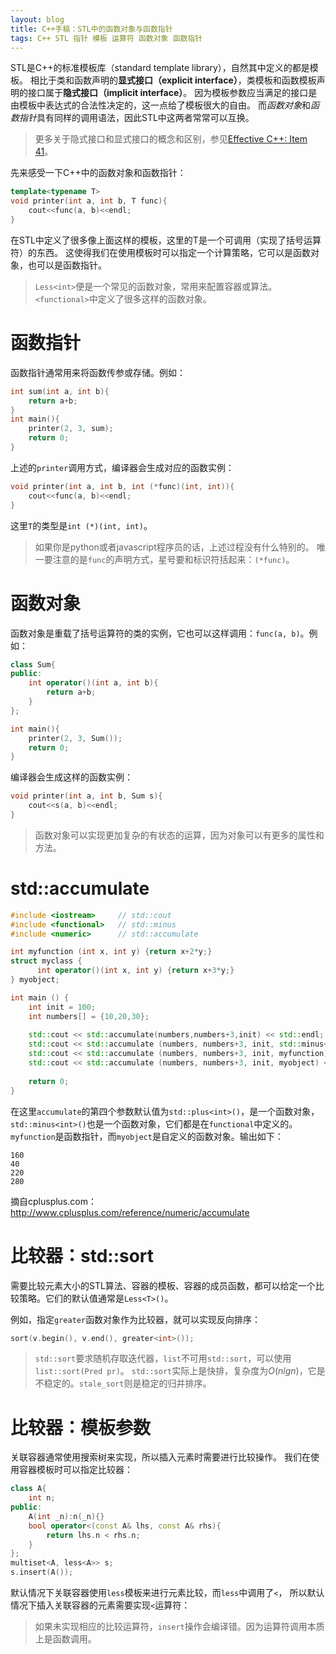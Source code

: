 ```yaml
---
layout: blog 
title: C++手稿：STL中的函数对象与函数指针
tags: C++ STL 指针 模板 运算符 函数对象 函数指针 
---
```


STL是C++的标准模板库（standard template library），自然其中定义的都是模板。
相比于类和函数声明的**显式接口（explicit interface）**，类模板和函数模板声明的接口属于**隐式接口（implicit interface）**。
因为模板参数应当满足的接口是由模板中表达式的合法性决定的，这一点给了模板很大的自由。
而*函数对象*和*函数指针*具有同样的调用语法，因此STL中这两者常常可以互换。

> 更多关于隐式接口和显式接口的概念和区别，参见[Effective C++: Item 41][item41]。

先来感受一下C++中的函数对象和函数指针：

```cpp
template<typename T>
void printer(int a, int b, T func){
    cout<<func(a, b)<<endl;
}
```

在STL中定义了很多像上面这样的模板，这里的T是一个可调用（实现了括号运算符）的东西。
这使得我们在使用模板时可以指定一个计算策略，它可以是函数对象，也可以是函数指针。

> `Less<int>`便是一个常见的函数对象，常用来配置容器或算法。`<functional>`中定义了很多这样的函数对象。

# 函数指针

函数指针通常用来将函数传参或存储。例如：

```cpp
int sum(int a, int b){
    return a+b;
}
int main(){
    printer(2, 3, sum);
    return 0;
}
```

上述的`printer`调用方式，编译器会生成对应的函数实例：

```cpp
void printer(int a, int b, int (*func)(int, int)){
    cout<<func(a, b)<<endl;
}
```

这里`T`的类型是`int (*)(int, int)`。

> 如果你是python或者javascript程序员的话，上述过程没有什么特别的。
> 唯一要注意的是`func`的声明方式，星号要和标识符括起来：`(*func)`。

# 函数对象

函数对象是重载了括号运算符的类的实例，它也可以这样调用：`func(a, b)`。例如：

```cpp
class Sum{
public:
    int operator()(int a, int b){
        return a+b;
    }
};

int main(){
    printer(2, 3, Sum());
    return 0;
}
```

编译器会生成这样的函数实例：

```cpp
void printer(int a, int b, Sum s){
    cout<<s(a, b)<<endl;
}
```

> 函数对象可以实现更加复杂的有状态的运算，因为对象可以有更多的属性和方法。

<!--more-->

# std::accumulate

```cpp
#include <iostream>     // std::cout
#include <functional>   // std::minus
#include <numeric>      // std::accumulate

int myfunction (int x, int y) {return x+2*y;}
struct myclass {
	  int operator()(int x, int y) {return x+3*y;}
} myobject;

int main () {
    int init = 100;
    int numbers[] = {10,20,30};
  
    std::cout << std::accumulate(numbers,numbers+3,init) << std::endl;
    std::cout << std::accumulate (numbers, numbers+3, init, std::minus<int>()) << std::endl;
    std::cout << std::accumulate (numbers, numbers+3, init, myfunction) << std::endl;
    std::cout << std::accumulate (numbers, numbers+3, init, myobject) << std::endl;
  
    return 0;
}
```

在这里`accumulate`的第四个参数默认值为`std::plus<int>()`，是一个函数对象，
`std::minus<int>()`也是一个函数对象，它们都是在`functional`中定义的。
`myfunction`是函数指针，而`myobject`是自定义的函数对象。输出如下：

```
160
40
220
280
```

摘自cplusplus.com： <http://www.cplusplus.com/reference/numeric/accumulate>

# 比较器：std::sort

需要比较元素大小的STL算法、容器的模板、容器的成员函数，都可以给定一个比较策略。它们的默认值通常是`Less<T>()`。

例如，指定`greater`函数对象作为比较器，就可以实现反向排序：

```cpp
sort(v.begin(), v.end(), greater<int>());
```

> `std::sort`要求随机存取迭代器，`list`不可用`std::sort`，可以使用`list::sort(Pred pr)`。
> `std::sort`实际上是快排，复杂度为$O(n lgn)$，它是不稳定的。`stale_sort`则是稳定的归并排序。

# 比较器：模板参数

关联容器通常使用搜索树来实现，所以插入元素时需要进行比较操作。
我们在使用容器模板时可以指定比较器：

```cpp
class A{
    int n;
public:
    A(int _n):n(_n){}
    bool operator<(const A& lhs, const A& rhs){
        return lhs.n < rhs.n;
    }
};
multiset<A, less<A>> s;
s.insert(A());
```

默认情况下关联容器使用`less`模板来进行元素比较，而`less`中调用了`<`，
所以默认情况下插入关联容器的元素需要实现`<`运算符：


> 如果未实现相应的比较运算符，`insert`操作会编译错。因为运算符调用本质上是函数调用。

[deque]: http://www.cplusplus.com/reference/deque/deque/
[list]: http://www.cplusplus.com/reference/list/list/
[queue]: http://www.cplusplus.com/reference/queue/queue
[priority_queue]: http://www.cplusplus.com/reference/queue/priority_queue/
[vector]: http://www.cplusplus.com/reference/vector/vector
[set]: http://www.cplusplus.com/reference/set/set
[multiset]: http://www.cplusplus.com/reference/set/multiset
[map]: http://www.cplusplus.com/reference/map/map
[multimap]: http://www.cplusplus.com/reference/map/multimap/
[stack]: http://www.cplusplus.com/reference/stack/stack
[item41]: /2015/09/08/effective-cpp-41.html
